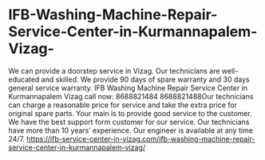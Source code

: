 # IFB-Washing-Machine-Repair-Service-Center-in-Kurmannapalem-Vizag-
We can provide a doorstep service in Vizag. Our technicians are well-educated and skilled. We provide 90 days of spare warranty and 30 days general service warranty. IFB Washing Machine Repair Service Center in Kurmannapalem Vizag call now: 8688821484 8688821488Our technicians can charge a reasonable price for service and take the extra price for original spare parts. Your main is to provide good service to the customer. We have the best support form customer for our service. Our technicians have more than 10 years’ experience. Our engineer is available at any time 24/7. https://ifb-service-center-in-vizag.com/ifb-washing-machine-repair-service-center-in-kurmannapalem-vizag/
